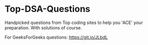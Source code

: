 # Top-DSA-Questions
Handpicked questions from Top coding sites to help you 'ACE' your preparation. With solutions of course.

For GeeksForGeeks questions: https://git.io/JLbdL
